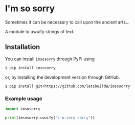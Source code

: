 # I'm so sorry

Sometimes it can be necessary to call upon the ancient arts...

A module to uwuify strings of text.

## Installation

You can install `imsosorry` through PyPi using
```sh
$ pip install imsosorry
```

or, by installing the development version through GitHub.
```sh
$ pip install git+https://github.com/letsbuilda/imsosorry
```

### Example usage

```py
import imsosorry

print(imsosorry.uwuify("i'm very sorry"))
```
